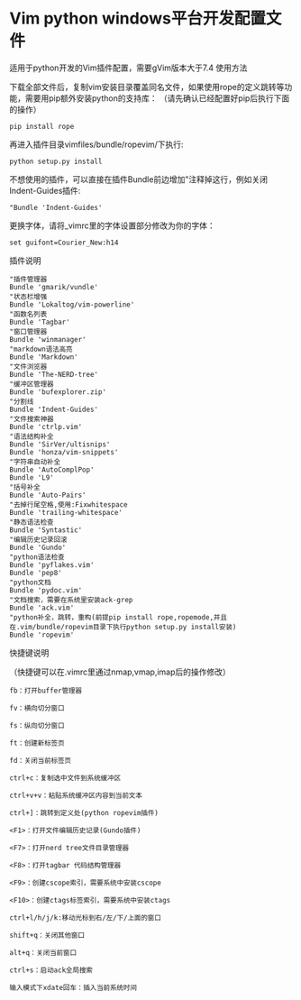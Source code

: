 Vim python windows平台开发配置文件
==================


适用于python开发的Vim插件配置，需要gVim版本大于7.4
使用方法

下载全部文件后，复制vim安装目录覆盖同名文件，如果使用rope的定义跳转等功能，需要用pip额外安装python的支持库： （请先确认已经配置好pip后执行下面的操作）

    pip install rope

再进入插件目录vimfiles/bundle/ropevim/下执行:

    python setup.py install


不想使用的插件，可以直接在插件Bundle前边增加"注释掉这行，例如关闭Indent-Guides插件:

    "Bundle 'Indent-Guides'


更换字体，请将_vimrc里的字体设置部分修改为你的字体：

    set guifont=Courier_New:h14

插件说明

    "插件管理器
    Bundle 'gmarik/vundle'
    "状态栏增强
    Bundle 'Lokaltog/vim-powerline'
    "函数名列表
    Bundle 'Tagbar'
    "窗口管理器
    Bundle 'winmanager'
    "markdown语法高亮
    Bundle 'Markdown'
    "文件浏览器
    Bundle 'The-NERD-tree'
    "缓冲区管理器
    Bundle 'bufexplorer.zip'
    "分割线
    Bundle 'Indent-Guides'
    "文件搜索神器
    Bundle 'ctrlp.vim'
    "语法结构补全
    Bundle 'SirVer/ultisnips'
    Bundle 'honza/vim-snippets'
    "字符串自动补全
    Bundle 'AutoComplPop'
    Bundle 'L9'
    "括号补全
    Bundle 'Auto-Pairs'
    "去掉行尾空格,使用:Fixwhitespace
    Bundle 'trailing-whitespace'
    "静态语法检查
    Bundle 'Syntastic'
    "编辑历史记录回滚
    Bundle 'Gundo'
    "python语法检查
    Bundle 'pyflakes.vim'
    Bundle 'pep8'
    "python文档
    Bundle 'pydoc.vim'
    "文档搜索，需要在系统里安装ack-grep
    Bundle 'ack.vim'
    "python补全，跳转，重构(前提pip install rope,ropemode,并且在.vim/bundle/ropevim目录下执行python setup.py install安装)
    Bundle 'ropevim'

快捷键说明

（快捷键可以在.vimrc里通过nmap,vmap,imap后的操作修改）


    fb：打开buffer管理器
    
    fv：横向切分窗口
    
    fs：纵向切分窗口
    
    ft：创建新标签页
    
    fd：关闭当前标签页
  
    ctrl+c：复制选中文件到系统缓冲区
    
    ctrl+v+v：粘贴系统缓冲区内容到当前文本
    
    ctrl+]：跳转到定义处(python ropevim插件)
    
    <F1>：打开文件编辑历史记录(Gundo插件)
    
    <F7>：打开nerd tree文件目录管理器
    
    <F8>：打开tagbar 代码结构管理器
    
    <F9>：创建cscope索引，需要系统中安装cscope
    
    <F10>：创建ctags标签索引，需要系统中安装ctags
    
    ctrl+l/h/j/k:移动光标到右/左/下/上面的窗口
    
    shift+q：关闭其他窗口
    
    alt+q：关闭当前窗口
    
    ctrl+s：启动ack全局搜索
    
    输入模式下xdate回车：插入当前系统时间
